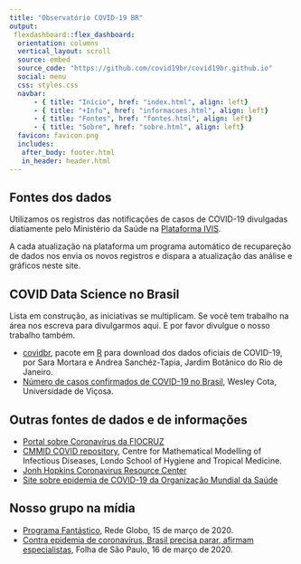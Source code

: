 ```yaml
---
title: "Observatório COVID-19 BR"
output: 
 flexdashboard::flex_dashboard:
  orientation: columns
  vertical_layout: scroll
  source: embed
  source_code: "https://github.com/covid19br/covid19br.github.io"
  social: menu
  css: styles.css
  navbar:
      - { title: "Início", href: "index.html", align: left}
      - { title: "+Info", href: "informacoes.html", align: left}
      - { title: "Fontes", href: "fontes.html", align: left}
      - { title: "Sobre", href: "sobre.html", align: left}
  favicon: favicon.png
  includes:
   after_body: footer.html
   in_header: header.html
---
```


<h2>Fontes dos dados</h2>

Utilizamos os registros das notificações de casos de COVID-19
divulgadas diatiamente pelo Ministério da Saúde na 
[Plataforma IVIS](http://plataforma.saude.gov.br/novocoronavirus/).

A cada atualização na plataforma um programa automático de recupareção
de dados nos envia os novos registros e dispara a atualização das
análise e gráficos neste site.


<h2>COVID Data Science no Brasil</h2>

Lista em construção, as iniciativas se multiplicam. Se você tem
trabalho na área nos escreva para divulgarmos aqui. E por favor
divulgue o nosso trabalho também.

* [covidbr](https://liibre.github.io/coronabr/), pacote em [R](https://www.r-project.org) para download dos dados oficiais de COVID-19, por Sara Mortara e Andrea Sanchéz-Tapia, Jardim Botânico do Rio de Janeiro. 
* [Número de casos confirmados de COVID-19 no Brasil](https://labs.wesleycota.com/sarscov2/br), Wesley Cota, Universidade de Viçosa.


<h2>Outras fontes de dados e de informações</h2>

* [Portal sobre Coronavírus da FIOCRUZ](https://portal.fiocruz.br/coronavirus)
* [CMMID COVID repository](https://cmmid.github.io/topics/covid19/), Centre for Mathematical Modelling of Infectious Diseases, Londo School of Hygiene and Tropical Medicine.
* [Jonh Hopkins Coronavirus Resource Center](https://coronavirus.jhu.edu/map.html)
* [Site sobre epidemia de COVID-19 da Organização Mundial da Saúde](https://www.who.int/health-topics/coronavirus)


<h2>Nosso grupo na mídia</h2>

* [Programa Fantástico](https://globoplay.globo.com/v/8401335/), Rede Globo, 15 de março de 2020.
* [Contra epidemia de coronavírus, Brasil precisa parar, afirmam especialistas](https://www1.folha.uol.com.br/equilibrioesaude/2020/03/contra-epidemia-brasil-precisa-parar-afirmam-especialistas.shtml), Folha de São Paulo, 16 de março de 2020.
 





